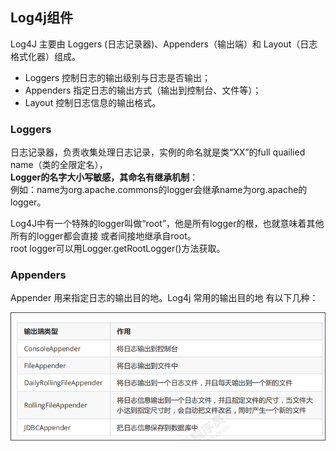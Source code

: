  ## Log4j组件
Log4J 主要由 Loggers (日志记录器)、Appenders（输出端）和 Layout（日志格式化器）组成。
* Loggers 控制日志的输出级别与日志是否输出；
* Appenders 指定日志的输出方式（输出到控制台、文件等）；
* Layout 控制日志信息的输出格式。

###  Loggers
日志记录器，负责收集处理日志记录，实例的命名就是类“XX”的full quailied name（类的全限定名），   
**Logger的名字大小写敏感，其命名有继承机制**：  
例如：name为org.apache.commons的logger会继承name为org.apache的logger。

Log4J中有一个特殊的logger叫做“root”，他是所有logger的根，也就意味着其他所有的logger都会直接
或者间接地继承自root。   
root logger可以用Logger.getRootLogger()方法获取。

### Appenders

Appender 用来指定日志的输出目的地。Log4j 常用的输出目的地
有以下几种：

![appenders](https://github.com/zheting/log/blob/main/src/doc/images/appenders.png "appenders.png")